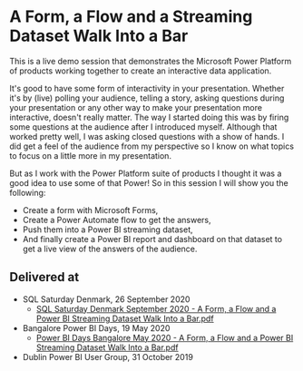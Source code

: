 # A Form, a Flow and a Streaming Dataset Walk Into a Bar  
This is a live demo session that demonstrates the Microsoft Power Platform of products working together to create an interactive data application.

It's good to have some form of interactivity in your presentation. Whether it's by (live) polling your audience, telling a story, asking questions during your presentation or any other way to make your presentation more interactive, doesn't really matter.
The way I started doing this was by firing some questions at the audience after I introduced myself. Although that worked pretty well, I was asking closed questions with a show of hands. I did get a feel of the audience from my perspective so I know on what topics to focus on a little more in my presentation.

But as I work with the Power Platform suite of products I thought it was a good idea to use some of that Power! So in this session I will show you the following:
* Create a form with Microsoft Forms,
* Create a Power Automate flow to get the answers,
* Push them into a Power BI streaming dataset,
* And finally create a Power BI report and dashboard on that dataset to get a live view of the answers of the audience.  

## Delivered at
* SQL Saturday Denmark, 26 September 2020
  * [SQL Saturday Denmark September 2020 - A Form, a Flow and a Power BI Streaming Dataset Walk Into a Bar.pdf](https://github.com/NickyvVr/talks/blob/master/slides/SQL%20Saturday%20Denmark%20September%202020%20-%20A%20Form%2C%20a%20Flow%20and%20a%20Power%20BI%20Streaming%20Dataset%20Walk%20Into%20a%20Bar.pdf)
* Bangalore Power BI Days, 19 May 2020  
  * [Power BI Days Bangalore May 2020 - A Form, a Flow and a Power BI Streaming Dataset Walk Into a Bar.pdf](https://github.com/NickyvVr/talks/blob/master/slides/Power%20BI%20Days%20Bangalore%20May%202020%20-%20A%20Form%2C%20a%20Flow%20and%20a%20Power%20BI%20Streaming%20Dataset%20Walk%20Into%20a%20Bar.pdf)
* Dublin Power BI User Group, 31 October 2019

